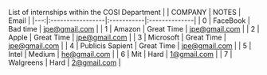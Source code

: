 List of internships within the COSI Department 
|    | COMPANY          | NOTES      | Email         |
|---:|:-----------------|:-----------|:--------------|
|  0 | FaceBook         | Bad time   | jpe@gmail.com |
|  1 | Amazon           | Great Time | jpe@gmail.com |
|  2 | Apple            | Great Time | jpe@gmail.com |
|  3 | Microsoft        | Great Time | jpe@gmail.com |
|  4 | Publicis Sapient | Great Time | jpe@gmail.com |
|  5 | Intel            | Medium     | he@gmail.com  |
|  6 | Mit              | Hard       | 1@gmail.com   |
|  7 | Walgreens        | Hard       | 2@gmail.com   |